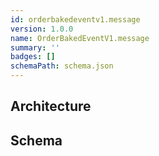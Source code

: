 ```yaml
---
id: orderbakedeventv1.message
version: 1.0.0
name: OrderBakedEventV1.message
summary: ''
badges: []
schemaPath: schema.json
---
```

## Architecture
<NodeGraph />


## Schema
<SchemaViewer file="schema.json" title="Message Schema" maxHeight="500" />
